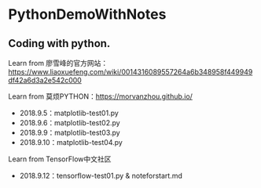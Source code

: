# PythonDemoWithNotes
## Coding with python.
Learn from 廖雪峰的官方网站：https://www.liaoxuefeng.com/wiki/0014316089557264a6b348958f449949df42a6d3a2e542c000

Learn from 莫烦PYTHON：https://morvanzhou.github.io/
- 2018.9.5：matplotlib-test01.py
- 2018.9.6：matplotlib-test02.py
- 2018.9.9：matplotlib-test03.py
- 2018.9.10：matplotlib-test04.py

Learn from TensorFlow中文社区
- 2018.9.12：tensorflow-test01.py & noteforstart.md
